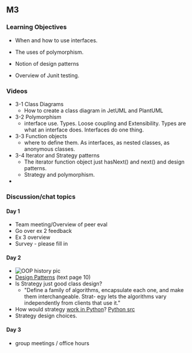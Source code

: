 ## M3

### Learning Objectives

- When and how to use interfaces. 

- The uses of polymorphism.

- Notion of design patterns

- Overview of Junit testing.


### Videos

* 3-1 Class Diagrams
  * How to create a class diagram in JetUML and PlantUML
* 3-2 Polymorphism
  * interface use. Types. Loose coupling and Extensibility. Types are what an interface does. Interfaces do one thing.
* 3-3 Function objects
  * where to define them. As interfaces, as nested classes, as anonymous classes.
* 3-4 Iterator and Strategy patterns
  * The iterator function object just hasNext() and next() and design patterns.
  * Strategy and polymorphism. 
* 

### Discussion/chat topics

#### Day 1

- Team meeting/Overview of peer eval 
- Go over ex 2 feedback
- Ex 3 overview 
- Survey - please fill in

#### Day 2

- ![OOP history pic](img/unused/oop-history.png)
- [Design Patterns](https://medium.com/@kylegenebrown/design-patterns-smalltalk-and-the-lost-art-of-reading-code-1727d93fd7fa) (text page 10)	
- Is Strategy just good class design? 
  - "Define a family of algorithms, encapsulate each one, and make them interchangeable. Strat- egy lets the algorithms vary independently from clients that use it."
- How would strategy [work in Python](https://refactoring.guru/design-patterns/strategy/python/example)? [Python src](../src/strategy.py)
- Strategy design choices.

#### Day 3

* group meetings / office hours

